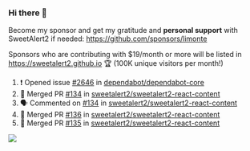 ### Hi there 👋

Become my sponsor and get my gratitude and **personal support** with SweetAlert2 if needed: https://github.com/sponsors/limonte

Sponsors who are contributing with $19/month or more will be listed in https://sweetalert2.github.io 🏆 (100K unique visitors per month!)

<!--START_SECTION:activity-->
1. ❗️ Opened issue [#2646](https://github.com/dependabot/dependabot-core/issues/2646) in [dependabot/dependabot-core](https://github.com/dependabot/dependabot-core)
2. 🎉 Merged PR [#134](https://github.com/sweetalert2/sweetalert2-react-content/pull/134) in [sweetalert2/sweetalert2-react-content](https://github.com/sweetalert2/sweetalert2-react-content)
3. 🗣 Commented on [#134](https://github.com/sweetalert2/sweetalert2-react-content/issues/134) in [sweetalert2/sweetalert2-react-content](https://github.com/sweetalert2/sweetalert2-react-content)
4. 🎉 Merged PR [#136](https://github.com/sweetalert2/sweetalert2-react-content/pull/136) in [sweetalert2/sweetalert2-react-content](https://github.com/sweetalert2/sweetalert2-react-content)
5. 🎉 Merged PR [#135](https://github.com/sweetalert2/sweetalert2-react-content/pull/135) in [sweetalert2/sweetalert2-react-content](https://github.com/sweetalert2/sweetalert2-react-content)
<!--END_SECTION:activity-->

![](https://github-readme-stats.vercel.app/api?username=limonte&theme=vue&show_icons=true)
